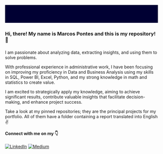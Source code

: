 <img src="/banner.png">

### Hi, there! My name is Marcos Pontes and this is my repository! 👋

###
I am passionate about analyzing data, extracting insights, and using them to solve problems. 

With professional experience in administrative work, I have been focusing on improving my proficiency in Data and Business Analysis using my skills in SQL, Power BI, Excel, Python, and my strong knowledge in math and statistics to create value.

I am excited to strategically apply my knowledge, aiming to achieve significant results, contribute valuable insights that facilitate decision-making, and enhance project success.

Take a look at my pinned repositories; they are the principal projects for my portfolio. All of them have a folder containing a report translated into English ✌️

<strong>Connect with me on my 👇</strong>
####
[![LinkedIn](https://img.shields.io/badge/linkedin-%230077B5.svg?style=for-the-badge&logo=linkedin&logoColor=white&color=black)](https://linkedin.com/in/marcospontesjunior) 
[![Medium](https://img.shields.io/badge/Medium-12100E?style=for-the-badge&logo=medium&logoColor=white&color=black)](https://medium.com/@marcospntsjunior) 
###

<!-- <strong>‣ Check my pinned repository 👇</strong> -->

<!--
<details align="left">
  <summary><strong>Click here to see my highlighted repository</strong></summary>

###
- Customer Profile Analysis
###
<a href="https://github.com/marcospontesjunior/analise-perfil-clientes">
<img align="center" src="https://github-readme-stats.vercel.app/api/pin/?username=marcospontesjunior&repo=analise-perfil-clientes&bg_color=000&border_color=30A3DC&show_icons=true&icon_color=FFFFFF&title_color=F28C28&text_color=FFF" />
</a> 

###
- Brazilian Stocks Info
###
<a href="https://github.com/marcospontesjunior/brasil-stocks-info">
<img align="center" src="https://github-readme-stats.vercel.app/api/pin/?username=marcospontesjunior&repo=brasil-stocks-info&bg_color=000&border_color=30A3DC&show_icons=true&icon_color=FFFFFF&title_color=F28C28&&text_color=FFF" />
</a> 

###
- Data Science Bootcamp Project with Python powered by iFood
###
<a href="https://github.com/marcospontesjunior/sistema-bancario-python">
<img align="center" src="https://github-readme-stats.vercel.app/api/pin/?username=marcospontesjunior&repo=sistema-bancario-python&bg_color=000&border_color=30A3DC&show_icons=true&icon_color=FFFFFF&title_color=F28C28&&text_color=FFF" />
</a> 

</details> -->

<!-- ### Github Stats:
###
![Marcos Github Stats](https://github-readme-stats.vercel.app/api?username=marcospontesjunior\&rank_icon=github&bg_color=000&border_color=30A3DC&show_icons=true&icon_color=FFFFFFC&title_color=FFFFFF&text_color=FFF&include_all_commits=true)
![Marcos Github Stats](https://github-readme-streak-stats.herokuapp.com/?user=marcospontesjunior&bg_color=000&border_color=30A3DC&show_icons=true&icon_color=FFFFFFC&title_color=FFFFFF&text_color=FFF&hide_border=true) 
![Most Used Langs](https://github-readme-stats.vercel.app/api/top-langs/?username=marcospontesjunior&bg_color=000&border_color=30A3DC&show_icons=true&icon_color=FFFFFF&title_color=FFFFFF&text_color=FFF&hide_border=true&include_all_commits=false&count_private=false&layout=compact)

###
[![](https://visitcount.itsvg.in/api?id=marcospontesjunior&icon=5&color=12)](https://visitcount.itsvg.in) -->
